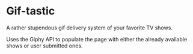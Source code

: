 # Gif-tastic
A rather stupendous gif delivery system of your favorite TV shows.

Uses the Giphy API to populate the page with either the already available shows or user submitted ones.
